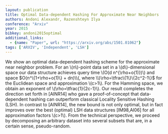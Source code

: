 ```yaml
---
layout: publication
title: Optimal Data-dependent Hashing For Approximate Near Neighbors
authors: Andoni Alexandr, Razenshteyn Ilya
conference: "Arxiv"
year: 2015
bibkey: andoni2015optimal
additional_links:
  - {name: "Paper", url: "https://arxiv.org/abs/1501.01062"}
tags: ['ARXIV', 'Independent', 'LSH']
---
```

We show an optimal data-dependent hashing scheme for the approximate near neighbor problem. For an \\(n\\)-point data set in a \\(d\\)-dimensional space our data structure achieves query time \\(O(d n^{\rho+o(1)})\\) and space $O(n^\{1+\rho+o(1)\} + dn)\\(, where \\)\rho=\tfrac\{1\}\{2c^2-1\}$ for the Euclidean space and approximation \\(c>1\\). For the Hamming space, we obtain an exponent of \\(\rho=\tfrac{1}{2c-1}\\). Our result completes the direction set forth in [AINR14] who gave a proof-of-concept that data-dependent hashing can outperform classical Locality Sensitive Hashing (LSH). In contrast to [AINR14], the new bound is not only optimal, but in fact improves over the best (optimal) LSH data structures [IM98,AI06] for all approximation factors \\(c>1\\). From the technical perspective, we proceed by decomposing an arbitrary dataset into several subsets that are, in a certain sense, pseudo-random.
